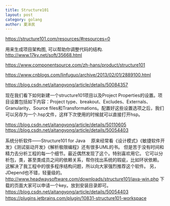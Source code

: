 ```yaml
---
title: Structure101
layout: post
category: golang
author: 夏泽民
---
```

https://structure101.com/resources/#resources=0

用来生成项目架构图, 可以帮助你调整代码的结构.
http://www.17ky.net/soft/35668.html

https://www.componentsource.com/zh-hans/product/structure101

https://www.cnblogs.com/linfuguo/archive/2013/02/01/2889100.html

<!-- more -->

https://blog.csdn.net/aitangyong/article/details/50084357

现在我们看下如何新建一个structure101项目以及Project Properties的设置。项目设置包括如下内容：Project type、breakout、Excludes、Externals、Granularity、Source files和Transformations。配置好这些设置选项之后，我们可以另存为一个.hsp文件，这样下次使用的时候就可以直接打开hsp。

https://blog.csdn.net/aitangyong/article/details/50110605
https://blog.csdn.net/aitangyong/article/details/50054403

系统分析软件——Structure101 for Java
　原来经常看《设计模式》《敏捷软件开发》《测试驱动开发》《解析极限编程》还有很多UML的书。 但是苦于没有时间和精力去分析工程的每一个细节。最近偶然发现了这个。特别喜欢用它。 它可以分析包，类，甚至类成员之间的依赖关系，帮你找出系统的瑕疵，比如环状依赖。 这解决了我工程中的很多程序结构问题，所以向大家强烈推荐这个软件。 另，JDepend也不错，轻量级的。 http://www.headwaysoftware.com/downloads/structure101/java-win.php 下载的页面大家可以申请一个key。放到安装目录即可。
　
　https://blog.csdn.net/aitangyong/article/details/50054403
　
　https://plugins.jetbrains.com/plugin/10831-structure101-workspace
　
　